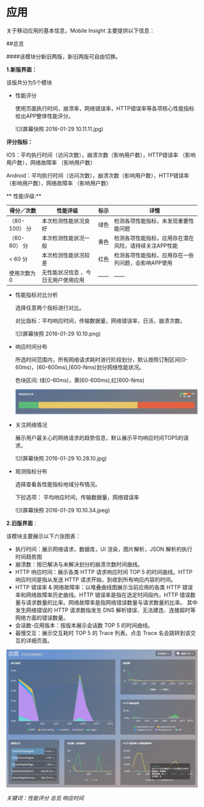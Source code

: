 # 应用

关于移动应用的基本信息，Mobile Insight 主要提供以下信息：


##总览 

####该模块分新旧两版，新旧两版可自由切换。


**1.新版界面：**

  该版共分为5个模块
* 性能评分

  使用页面执行时间，崩溃率，网络错误率，HTTP错误率等各项核心性能指标给出APP整体性能评分。
  
  ![](屏幕快照 2016-01-29 10.11.11.jpg)
  
 **评分指标：**

  IOS：平均执行时间（访问次数），崩溃次数（影响用户数），HTTP错误率 （影响用户数），网络故障率 （影响用户数）

  Android：平均执行时间（访问次数），崩溃次数（影响用户数），HTTP错误率 （影响用户数），网络故障率 （影响用户数）

 ** 性能评级:**

| 得分／次数 | 性能评级 | 标示 | 详情 |
| --| -- | -- | -- |
| （80-100） 分 | 本次检测性能状况良好 | 绿色 | 检测各项性能指标，未发现重要性能问题 |
| （60-80） 分 | 本次检测性能状况一般 | 黄色 | 检测各项性能指标，应用存在潜在风险，请持续关注APP性能 |
| < 60 分 | 本次检测性能状况较差 | 红色 | 检测各项性能指标，应用存在一些列问题，会影响APP使用 |
| 使用次数为0 |无性能状况信息 ，今日无用户使用应用  | —— | —— |
* 性能指标对比分析

   选择任意两个指标进行对比。
   
   对比指标：平均响应时间，传输数据量，网络错误率，日活，崩溃次数。
   
   ![](屏幕快照 2016-01-29 10.10.png)

* 响应时间分布

   所选时间范围内，所有网络请求耗时进行阶段划分，默认按照订制区间[0-60ms)，[60-600ms),[600-Nms)划分网络性能状况。
   
   色块区间: 绿[0-60ms)，黄[60-600ms),红[600-Nms)
   
   ![](网络001.jpg)
   
    
* 关注网络情况

   展示用户最关心的网络请求的趋势信息，默认展示平均响应时间TOP5的请求。
   
   ![](屏幕快照 2016-01-29 10.28.10.jpg)

* 观测指标分布

   选择查看各性能指标地域分布情况。
   
   下拉选项：
   平均响应时间，传输数据量，网络错误率
   
   ![](屏幕快照 2016-01-29 10.10.34.jpeg)
   
   

**2.旧版界面**：

该模块主要展示以下六张图表：


- 执行时间：展示网络请求，数据库，UI 渲染，图片解析，JSON 解析的执行时间趋势图
-  崩溃数：按已解决与未解决划分的崩溃次数时间曲线。
- HTTP 响应时间：展示各类 HTTP 请求响应时间 TOP 5 的时间曲线。HTTP 响应时间是指从发送 HTTP 请求开始，到收到所有响应内容的时间。
- HTTP 错误率 & 网络故障率：以堆叠曲线图展示当前应用的各类 HTTP 错误率和网络故障率历史曲线。HTTP 错误率是指在选定时间段内，HTTP 错误数量与请求数量的比率。网络故障率是指网络错误数量与请求数量的比率。
其中发生网络错误的 HTTP 请求数指发生 DNS 解析错误、无法建连、连接超时等网络方面的错误数量。
- 会话数-应用版本：按版本展示会话数 TOP 5 的时间曲线。
- 最慢交互：展示交互耗时 TOP 5 的 Trace 列表。点击 Trace 名会跳转到该交互的详细页面。

![](1.png)


*关键词：性能评分 总览 响应时间*



